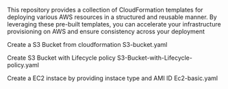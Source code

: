 This repository provides a collection of CloudFormation templates for deploying various AWS resources in a structured and reusable manner.
By leveraging these pre-built templates, you can accelerate your infrastructure provisioning on AWS and ensure consistency across your deployment

Create a S3 Bucket from cloudformation 
S3-bucket.yaml 

Create S3 Bucket with Lifecycle policy
S3-Bucket-with-Lifecycle-policy.yaml

Create a EC2 instace by providing instace type and AMI ID
Ec2-basic.yaml
